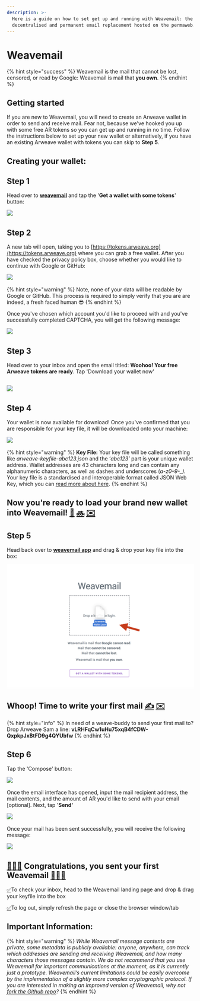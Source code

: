 ```yaml
---
description: >-
  Here is a guide on how to set get up and running with Weavemail: the
  decentralised and permanent email replacement hosted on the permaweb.
---
```


# Weavemail

{% hint style="success" %}
Weavemail is the mail that cannot be lost, censored, or read by Google: Weavemail is mail that **you own**.
{% endhint %}

## **Getting started**

If you are new to Weavemail, you will need to create an Arweave wallet in order to send and receive mail. Fear not, because we've hooked you up with some free AR tokens so you can get up and running in no time. Follow the instructions below to set up your new wallet or alternatively, if you have an existing Arweave wallet with tokens you can skip to **Step 5**.

## **Creating your wallet:**

## **Step 1**

Head over to [**weavemail**](https://arweave.net/oEhzHOE2o9uZbi6O9cQatzhiHtc2EdFBGCQdqHsK-o4) and tap the '**Get a wallet with some tokens**' button:

![](../.gitbook/assets/new-1.png)

## **Step 2**

A new tab will open, taking you to [https://tokens.arweave.org](https://tokens.arweave.org) where you can grab a free wallet. After you have checked the privacy policy box, choose whether you would like to continue with Google or GitHub:

![](../.gitbook/assets/1.png)

{% hint style="warning" %}
Note, none of your data will be readable by Google or GitHub. This process is required to simply verify that you are are indeed, a fresh faced human 😎
{% endhint %}

Once you've chosen which account you'd like to proceed with and you've successfully completed CAPTCHA, you will get the following message:

![](<../.gitbook/assets/3 (4).png>)

## **Step 3**

Head over to your inbox and open the email titled: **Woohoo! Your free Arweave tokens are ready**. Tap 'Download your wallet now'

##

![](<../.gitbook/assets/4 (2).png>)

## **Step 4**

Your wallet is now available for download! Once you've confirmed that you are responsible for your key file, it will be downloaded onto your machine:

![](<../.gitbook/assets/5 (2).png>)

{% hint style="warning" %}
**Key File:** Your key file will be called something like _arweave-keyfile-abc123.json_ and the ‘_abc123’_ part is your unique wallet address. Wallet addresses are 43 characters long and can contain any alphanumeric characters, as well as dashes and underscores (_a-z0–9-\_)._ Your key file is a standardised and interoperable format called JSON Web Key, which you can [read more about here](https://tools.ietf.org/html/rfc7517).
{% endhint %}

## **Now you're ready to load your brand new wallet into Weavemail!** [🎉](https://emojipedia.org/party-popper/) [🔜](https://emojipedia.org/soon-with-rightwards-arrow-above/) [✉️](https://emojipedia.org/envelope/)

## **Step 5**

Head back over to [**weavemail app**](https://arweave.net/oEhzHOE2o9uZbi6O9cQatzhiHtc2EdFBGCQdqHsK-o4) and drag & drop your key file into the box:

![](<../.gitbook/assets/2 (2) (1) (1).png>)

## **Whoop! Time to write your first mail** [✍️](https://emojipedia.org/writing-hand/) [✉️](https://emojipedia.org/envelope/)

{% hint style="info" %}
In need of a weave-buddy to send your first mail to? Drop Arweave Sam a line: **vLRHFqCw1uHu75xqB4fCDW-QxpkpJxBtFD9g4QYUbfw**
{% endhint %}

## **Step 6**

Tap the 'Compose' button:

![](<../.gitbook/assets/#3 (2).png>)

Once the email interface has opened, input the mail recipient address, the mail contents, and the amount of AR you'd like to send with your email \[optional]. Next, tap '**Send'**

![](<../.gitbook/assets/4 (1) (1).png>)

Once your mail has been sent successfully, you will receive the following message:

![](<../.gitbook/assets/5 (1).png>)

## [🚀](https://emojipedia.org/rocket/)[🚀](https://emojipedia.org/rocket/)[🚀](https://emojipedia.org/rocket/) Congratulations, you sent your first Weavemail [🚀](https://emojipedia.org/rocket/)[🚀](https://emojipedia.org/rocket/)[🚀](https://emojipedia.org/rocket/)

[✅](https://emojipedia.org/white-heavy-check-mark/)To check your inbox, head to the Weavemail landing page and drop & drag your keyfile into the box

[✅](https://emojipedia.org/white-heavy-check-mark/)To log out, simply refresh the page or close the browser window/tab

## Important Information:

{% hint style="warning" %}
_While Weavemail message contents are private, some metadata is publicly available: anyone, anywhere, can track which addresses are sending and receiving Weavemail, and how many characters those messages contain. We do not recommend that you use Weavemail for important communications at the moment, as it is currently just a prototype. Weavemail’s current limitations could be easily overcome by the implementation of a slightly more complex cryptographic protocol. If you are interested in making an improved version of Weavemail, why not_ [_fork the Github repo_](https://github.com/ArweaveTeam/weavemail)_?_
{% endhint %}

##
